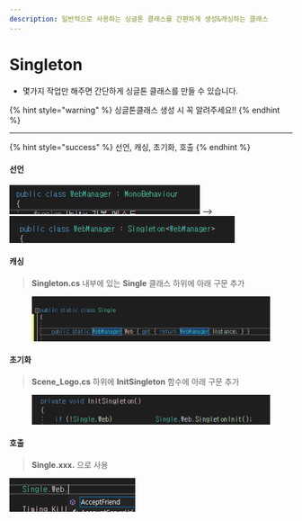 ```yaml
---
description: 일반적으로 사용하는 싱글톤 클래스를 간편하게 생성&캐싱하는 클래스
---
```


# Singleton

* 몇가지 작업만 해주면 간단하게 싱글톤 클래스를 만들 수 있습니다.

{% hint style="warning" %}
싱글톤클래스 생성 시 꼭 알려주세요!!
{% endhint %}

***

{% hint style="success" %}
선언, 캐싱, 초기화, 호출
{% endhint %}

#### 선언

![](<../../.gitbook/assets/image (8) (2).png>) -->![](<../../.gitbook/assets/image (5) (2).png>)

#### 캐싱

> **Singleton.cs** 내부에 있는 **Single** 클래스 하위에 아래 구문 추가

<div align="left">

<figure><img src="../../.gitbook/assets/image (9) (1) (1).png" alt=""><figcaption></figcaption></figure>

</div>

#### 초기화

> **Scene\_Logo.cs** 하위에 **InitSingleton** 함수에 아래 구문 추가

<div align="left">

<figure><img src="../../.gitbook/assets/image (5) (2) (1).png" alt=""><figcaption></figcaption></figure>

</div>

#### 호출

> **Single.xxx.** 으로 사용

![](<../../.gitbook/assets/image (6) (1) (1).png>)
